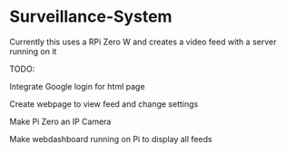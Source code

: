 # Surveillance-System
Currently this uses a RPi Zero W and creates a video feed with a server running on it 

TODO:

Integrate Google login for html page 

Create webpage to view feed and change settings  

Make Pi Zero an IP Camera  

Make webdashboard running on Pi to display all feeds 